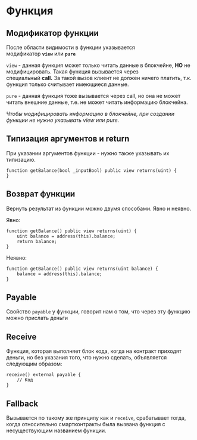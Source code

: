 # Функция

## Модификатор функции

После области видимости в функции указывается модификатор **`view`** или **`pure`**

`view` - данная функция может только читать данные в блокчейне, **НО** не модифицировать. Такая функция вызывается через специальный **call.** За такой вызов клиент не должен ничего платить, т.к. функция только считывает имеющиеся данные.

`pure` - данная функция тоже вызывается через call, но она не может читать внешние данные, т.е. не может читать информацию блокчейна.

_Чтобы модифицировать информацию в блокчейне, при создании функции не нужно указывать view или pure._

## Типизация аргументов и return

При указании аргументов функции - нужно также указывать их типизацию.

```solidity
function getBalance(bool _inputBool) public view returns(uint) {
}
```

## Возврат функции

Вернуть результат из функции можно двумя способами. Явно и неявно.

Явно:

```solidity
function getBalance() public view returns(uint) {
	uint balance = address(this).balance;
	return balance;
}
```

Неявно:

```solidity
function getBalance() public view returns(uint balance) {
	balance = address(this).balance;
}
```

## Payable

Свойство `payable` у функции, говорит нам о том, что через эту функцию можно прислать деньги

## Receive

Функция, которая выполняет блок кода, когда на контракт приходят деньги, но без указания того, что нужно сделать, объявляется следующим образом:

```solidity
receive() external payable {
	// Код
}
```

## Fallback

Вызывается по такому же принципу как и `receive`, срабатывает тогда, когда относительно смартконтракты была вызвана функция с несуществующим названием функции.
